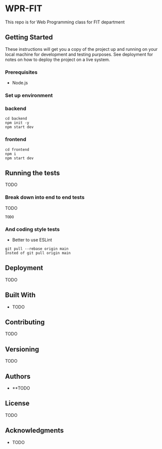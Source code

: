 # WPR-FIT

This repo is for Web Programming class for FIT department
## Getting Started

These instructions will get you a copy of the project up and running on your local machine for development and testing purposes. See deployment for notes on how to deploy the project on a live system.

### Prerequisites

- Node.js

### Set up environment 
### backend 
```
cd backend
npm init -y
npm start dev 
```
### frontend
```
cd frontend
npm i
npm start dev 
```

## Running the tests
TODO 

### Break down into end to end tests

TODO 

```
TODO
```

### And coding style tests

- Better to use ESLint

```
git pull --rebase origin main
Insted of git pull origin main
```

## Deployment

TODO 

## Built With

* TODO 

## Contributing

TODO 

## Versioning 

TODO 

## Authors

* **TODO 

## License

TODO 
## Acknowledgments

* TODO 
